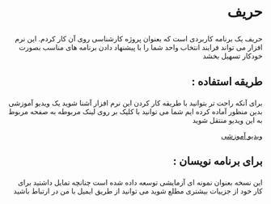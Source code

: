 # <p align="right">حریف</p>

<p align="right">
حریف یک برنامه کاربردی است که بعنوان پروژه کارشناسی روی آن کار کردم. این نرم افزار می تواند فرایند انتخاب واحد شما را با پیشنهاد دادن برنامه های مناسب بصورت خودکار تسهیل بخشد   
</p>

## <p align="right">: طریقه استفاده</p>

<p align="right">برای آنکه راحت تر بتوانید با طریقه کار کردن این نرم افزار آشنا شوید یک ویدیو آموزشی بدین منظور آماده کرده ایم شما می توانید با کلیک بر روی لینک مربوطه به صفحه مربوط به این ویدیو منتقل شوید </p>

[<p align="right">ویدیو آموزشی</p>](#)

## <p align="right">: برای برنامه نویسان</p>

<p align="right">
این نسخه بعنوان نمونه ای آزمایشی توسعه داده شده است چنانچه تمایل داشتید برای کار خود از جزییات بیشتری مطلع شوید می توانید از طریق ایمیل با من در ارتباط باشید</p>
